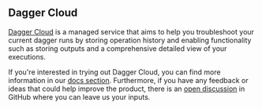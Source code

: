## Dagger Cloud

<p><a href="https://dagger.cloud" target="_blank" rel="">Dagger Cloud</a> is a managed service that aims to help you troubleshoot your current dagger runs by storing operation history and enabling functionality such as storing outputs and a comprehensive detailed view of your executions.</p>

If you're interested in trying out Dagger Cloud, you can find more information in our [docs section](https://docs.dagger.io/1241/dagger-cloud/). Furthermore, if you have any feedback or ideas that could help improve the product, there is an [open discussion](https://lala.com) in GitHub where you can leave us your inputs.
